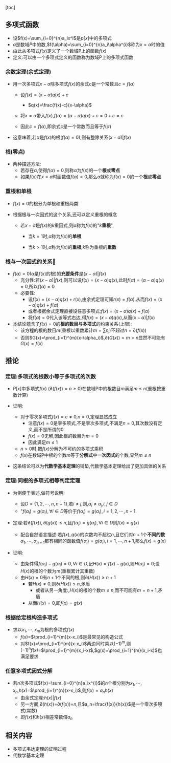 [toc]

## 多项式函数

- 设$f(x)=\sum_{i=0}^{n}a_ix^i$是$p[x]$中的多项式
- $\alpha$是数域$P$中的数,$f(\alpha)=\sum_{i=0}^{n}a_i\alpha^{i}$称为$x=\alpha$时的值
- 由此从多项式$f(x)$定义了一个数域P上的函数$f(x)$
- 定义:可以由一个多项式定义的函数称为数域P上的多项式函数

### 余数定理(余式定理)

- 用一次多项式$x-\alpha$除多项式$f(x)$的余式$c$是一个常数且$c=f(\alpha)$
  - 设$f(x)=(x-\alpha)q(x)+c$
    - $q(x)=\frac{f(x)-c}{x-\alpha}$

  - 将$x=\alpha$带入$f(x)$,$f(\alpha)=(\alpha-\alpha)q(x)+c=0+c=c$
  - 因此$c=f(\alpha)$,即余式c是一个常数而且等于$f(\alpha)$

- 这意味着,若$\alpha$是$f(x)$的根($f(\alpha)=0$),则有整除关系$(x-\alpha)|f(x)$

### 根(零点)

- 两种描述方法:
  - 若存在$\alpha$,使得$f(\alpha)=0$,则称$\alpha$为$f(x)$的一个**根**或**零点**
  - 如果$f(x)$在$x=\alpha$时函数值$f(\alpha)=0$,那么$\alpha$就称为$f(x)=0$的一个**根**或**零点**

### 重根和单根

- $f(x)=0$的根分为单根和重根两类

- 根据根与一次因式的这个关系,还可以定义重根的概念

  - 若$x-\alpha$是$f(x)$的$k$重因式,则$\alpha$称为$f(x)$的"$k$**重根**",

    - 当$k=1$时,$\alpha$称为$f(x)$的**单根**

    - 当$k>1$时,$\alpha$称为$f(x)$的**重根**;$k$称为重根的**重数**

### 根与一次因式的关系👺

- $f(\alpha)=0$($\alpha$是$f(x)$的根)的**充要条件**是$(x-\alpha)|f(x)$
  - 充分性:若$(x-\alpha)|f(x)$,则可以设$f(x)=(x-\alpha)q(x)$,此时$f(\alpha)=(\alpha-\alpha)q(x)=0$,所以$f(\alpha)=0$
  - 必要性:
    - 设$f(x)=(x-\alpha)q(x)+r(x)$,由余式定理可知$r(x)=f(\alpha)$,从而$f(x)=(x-\alpha)q(x)+f(\alpha)$
    - 或者根据余式定理直接设任意多项式:$f(x)=(x-\alpha)q(x)+f(\alpha)$
    - 将$f(\alpha)=0$代入该等式右边,得$f(x)=(x-\alpha)q(x)$,从而$(x-\alpha)|f(x)$
- 本结论蕴含了$f(x)=0$的**根的数目与多项式**的约束关系(上限):
  - 该方程的根的数目$m$(重根以重数累计$m=\sum{n_i}$)不超过$n=\partial(f(x))$
  - 否则$G(x)=\prod_{i=1}^{m}(x-\alpha_i)$,$\partial(G(x))=m>n$显然不可能有$G(x)=f(x)$

## 推论

### 定理:多项式的根数小等于多项式的次数

- $P[x]$中多项式$f(x)$ $(\partial(f(x))=n\geqslant{0})$在数域P中的根数目$m$满足$m\leqslant{n}$(重根按重数计算)
- 证明:
  - 对于零次多项式$f(x)=c\neq{0}$,$n=0$,定理显然成立
    - 注意$f(x)=0$是零多项式,不是零次多项式,不满足$n=0$,其次数没有定义,而不是所谓的0
    - $f(x)=0$无解,因此根的数目为$m=0$
    - 因此满足$m\leqslant{1}$
  - $n>0$时,把$f(x)$分解为不可约的多项式乘积
  - $f(x)$在数域P中根的个数$m$等于**分解式**中**一次因式**的个数,显然$m\leqslant{n}$

- 这条结论可以为**代数学基本定理**的铺垫,代数学基本定理给出了更加具体的关系


### 定理:同根的多项式相等判定定理

- 为例便于表述,做符号说明:
  - 设$D=\{1,2,\cdots,n,n+1\}$,若$i\neq{j}$,则,$\alpha_{i}\neq{\alpha_j}$,$i,j\in{D}$
  - "$f(\alpha_i)=g(\alpha_i),\forall i\in{D}$等价于$f(\alpha_i)=g(\alpha_i),i=1,2,\cdots,n+1$
- 定理:若$\partial(f(x)),\partial(g(x))\leqslant{n}$,且$f(\alpha_i)=g(\alpha_i),\forall i\in{D}$则$f(x)=g(x)$
  - 配合自然语言描述:若$f(x),g(x)$的次数均不超过$n$,且它们对$n+1$个**不同的数**$\alpha_1,\cdots,\alpha_{n+1}$都有相同的函数值$f(\alpha_i)=g(\alpha_i),i=1,\cdots,n+1$,那么$f(x)=g(x)$

- 证明:
  - 由条件得$f(\alpha_i)-g(\alpha_{i})=0,\forall i\in{D}$,记$H(x)=f(x)-g(x)$,则$H(\alpha_i)=0$;设$H(x)$的根的个数为$m$(重根累计其重数)
  - 由$H(x)=0$有$n+1$个不同的根,则$\partial{(H(x))}\geqslant{n+1}$
    - 若$H(x)\neq{0}$,则$\partial(H(x))\leqslant{n}$,矛盾
      - 或者从另一角度:,$H(x)$的根的个数$m\leqslant{n}$,而不可能有$m=n+1$,矛盾
    - 从而$H(x)=0$,即$f(x)=g(x)$

### 根据给定根构造多项式

- 求以$x_1,\cdots,x_m$为根的多项式$f(x)$
  - $f(x)$=$\prod_{i=1}^{m}(x-x_i)$是最常见的构造公式
  - 对$f(x)=\prod_{i=1}^{m}(x-x_i)$两边同时乘以$(-1)^{m}$,则$(-1)^{n}f(x)$=$\prod_{i=1}^{m}(x_i-x)$,$g(x)=\prod_{i=1}^{m}(x_i-x)$也满足要求

### 任意多项式因式分解

- 若$n$次多项式$f(x)=\sum_{i=0}^{n}a_ix^{i}$的$n$个根分别为$x_1,\cdots,x_n$,$h(x)$=$\prod_{i=1}^{n}(x-x_i)$,则$f(x)=a_nh(x)$
  - 由余式定理:$h(x)|f(x)$
  - 另一方面,$\partial{(h(x))}$=$\partial{(f(x))}$=$n$,且$a_n=\frac{f(x)}{h(x)}$是一个零次多项式(常数)
  - 即$f(x)$和$h(x)$相差常数倍$a_n$

## 相关内容

- 多项式韦达定理的证明过程
- 代数学基本定理


